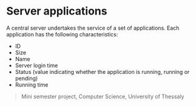 # Server applications
A central server undertakes the service of a set of applications. 
Each application has the following characteristics: 

* ID 
* Size
* Name 
* Server login time 
* Status (value indicating whether the application is running, running or pending)
* Running time



> Mini semester project, Computer Science, University of Thessaly
